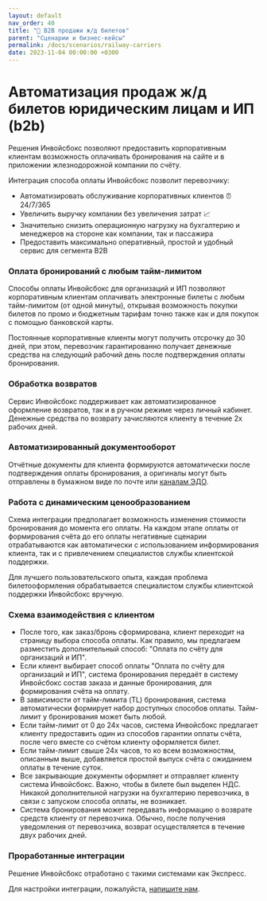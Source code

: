 ```yaml
---
layout: default
nav_order: 40
title: "🚆 B2B продажи ж/д билетов"
parent: "Сценарии и бизнес-кейсы"
permalink: /docs/scenarios/railway-carriers
date: 2023-11-04 00:00:00 +0300
---
```


# Автоматизация продаж ж/д билетов юридическим лицам и ИП (b2b)

Решения Инвойсбокс позволяют предоставить корпоративным клиентам возможность оплачивать бронирования
на сайте и в приложении жлезнодорожной компании по счёту.

Интеграция способа оплаты Инвойсбокс позволит перевозчику:
- Автоматизировать обслуживание корпоративных клиентов ⏰ 24/7/365
- Увеличить выручку компании без увеличения затрат 📈
- Значительно снизить операционную нагрузку на бухгалтерию и менеджеров на стороне как компании, так и пассажира
- Предоставить максимально оперативный, простой и удобный сервис для сегмента B2B

### Оплата бронирований с любым тайм-лимитом

Способы оплаты Инвойсбокс для организаций и ИП позволяют корпоративным клиентам оплачивать электронные
билеты с любым тайм-лимитом (от одной минуты), открывая возможность покупки билетов по промо и бюджетным тарифам
точно также как и для покупок с помощью банковской карты.

Постоянные корпоративные клиенты могут получить отсрочку до 30 дней, при этом, перевозчик гарантированно
получает денежные средства на следующий рабочий день после подтверждения оплаты бронирования.

### Обработка возвратов

Сервис Инвойсбокс поддерживает как автоматизированное оформление возвратов, так и в ручном режиме через
личный кабинет. Денежные средства по возврату зачисляются клиенту в течение 2х рабочих дней.

### Автоматизированный документооборот

Отчётные документы для клиента формируются автоматически после подтверждения оплаты бронирования, а оригиналы
могут быть отправлены в бумажном виде по почте или [каналам ЭДО](/docs/merchant/document-flow/).

### Работа с динамическим ценообразованием

Схема интеграции предполагает возможность изменения стоимости бронирования до момента его оплаты. На каждом этапе
оплаты от формирования счёта до его оплаты негативные сценарии отрабатываются как автоматически с использованием
информирования клиента, так и с привлечением специалистов службы клиентской поддержки.

Для лучшего пользовательского опыта, каждая проблема билетооформления обрабатывается специалистом службы клиентской
поддержки Инвойсбокс вручную.

### Схема взаимодействия с клиентом

- После того, как заказ/бронь сформирована, клиент переходит на страницу выбора способа оплаты. Как правило, мы
предлагаем разместить дополнительный способ: "Оплата по счёту для организаций и ИП".
- Если клиент выбирает способ оплаты "Оплата по счёту для организаций и ИП", система бронирования передаёт в систему
Инвойсбокс состав заказа и данные бронирования, для формирования счёта на оплату.
- В зависимости от тайм-лимита (TL) бронирования, система автоматически формирует набор доступных способов оплаты.
Тайм-лимит у бронирования может быть любой.
- Если тайм-лимит от 0 до 24х часов, система Инвойсбокс предлагает клиенту предоставить один из способов гарантии оплаты
счёта, после чего вместе со счётом клиенту оформляется билет.
- Если тайм-лимит свыше 24х часов, то ко всем возможностям, описанным выше, добавляется простой выпуск счёта с ожиданием
оплаты в течение суток.
- Все закрывающие документы оформляет и отправляет клиенту система Инвойсбокс. Важно, чтобы в билете был
выделен НДС. Никакой дополнительной нагрузки на бухгалтерию перевозчика, в связи с запуском способа оплаты, не возникает.
- Система бронирования может передавать информацию о возврате средств клиенту от перевозчика. Обычно, после получения
уведомления от перевозчика, возврат осуществляется в течение двух рабочих дней.

### Проработанные интеграции

Решение Инвойсбокс отработано с такими системами как Экспресс.

Для настройки интеграции, пожалуйста, [напишите нам](https://www.invoicebox.ru/ru/contacts/feedback.html).

